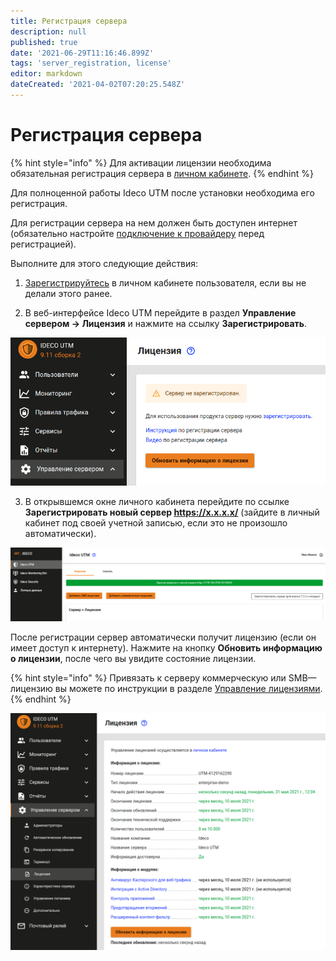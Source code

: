 ```yaml
---
title: Регистрация сервера
description: null
published: true
date: '2021-06-29T11:16:46.899Z'
tags: 'server_registration, license'
editor: markdown
dateCreated: '2021-04-02T07:20:25.548Z'
---
```


# Регистрация сервера

{% hint style="info" %}
Для активации лицензии необходима обязательная регистрация сервера в [личном кабинете](https://my.ideco.ru/#/login/?next=/utm/license/).
{% endhint %}

Для полноценной работы Ideco UTM после установки необходима его регистрация.

Для регистрации сервера на нем должен быть доступен интернет \(обязательно настройте [подключение к провайдеру](../connection-to-provider/ethernet-connection.md) перед регистрацией\).

Выполните для этого следующие действия:

1. [Зарегистрируйтесь](https://my.ideco.ru/#/login/?next=/utm/license/) в личном кабинете пользователя, если вы не делали этого ранее.

2. В веб-интерфейсе Ideco UTM перейдите в раздел **Управление сервером -&gt; Лицензия** и нажмите на ссылку **Зарегистрировать**.

![](../.gitbook/assets/addlicence9.11.png)

3. В открывшемся окне личного кабинета перейдите по ссылке **Зарегистрировать новый сервер https://x.x.x.x/** \(зайдите в личный кабинет под своей учетной записью, если это не произошло автоматически\).

![](../.gitbook/assets/reg_new_srv_new_lk.png)

После регистрации сервер автоматически получит лицензию \(если он имеет доступ к интернету\). Нажмите на кнопку **Обновить информацию о лицензии**, после чего вы увидите состояние лицензии.

{% hint style="info" %}
Привязать к серверу коммерческую или SMB—лицензию вы можете по инструкции в разделе [Управление лицензиями](license-management.md).
{% endhint %}

![](../.gitbook/assets/licenceactive9-11.png)

